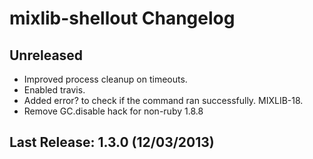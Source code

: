 # mixlib-shellout Changelog

## Unreleased

* Improved process cleanup on timeouts.
* Enabled travis.
* Added error? to check if the command ran successfully. MIXLIB-18.
* Remove GC.disable hack for non-ruby 1.8.8

## Last Release: 1.3.0 (12/03/2013)
